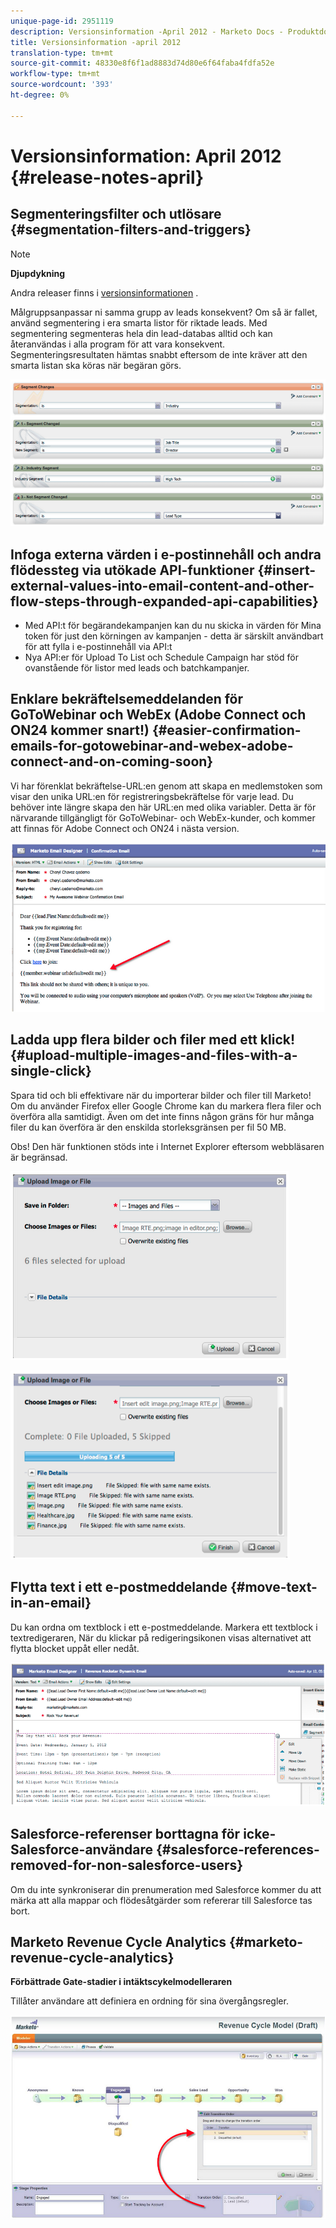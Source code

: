 ```yaml
---
unique-page-id: 2951119
description: Versionsinformation -April 2012 - Marketo Docs - Produktdokumentation
title: Versionsinformation -april 2012
translation-type: tm+mt
source-git-commit: 48330e8f6f1ad8883d74d80e6f64faba4fdfa52e
workflow-type: tm+mt
source-wordcount: '393'
ht-degree: 0%

---
```



# Versionsinformation: April 2012 {#release-notes-april}

## Segmenteringsfilter och utlösare {#segmentation-filters-and-triggers}

>[!NOTE]
>
>**Djupdykning**
>
>Andra releaser finns i [versionsinformationen](http://docs.marketo.com/display/docs/release+notes) .

Målgruppsanpassar ni samma grupp av leads konsekvent? Om så är fallet, använd segmentering i era smarta listor för riktade leads. Med segmentering segmenteras hela din lead-databas alltid och kan återanvändas i alla program för att vara konsekvent. Segmenteringsresultaten hämtas snabbt eftersom de inte kräver att den smarta listan ska köras när begäran görs.

![](assets/image2014-9-23-10-3a3-3a57.png)

## Infoga externa värden i e-postinnehåll och andra flödessteg via utökade API-funktioner {#insert-external-values-into-email-content-and-other-flow-steps-through-expanded-api-capabilities}

* Med API:t för begärandekampanjen kan du nu skicka in värden för Mina token för just den körningen av kampanjen - detta är särskilt användbart för att fylla i e-postinnehåll via API:t
* Nya API:er för Upload To List och Schedule Campaign har stöd för ovanstående för listor med leads och batchkampanjer.

## Enklare bekräftelsemeddelanden för GoToWebinar och WebEx (Adobe Connect och ON24 kommer snart!) {#easier-confirmation-emails-for-gotowebinar-and-webex-adobe-connect-and-on-coming-soon}

Vi har förenklat bekräftelse-URL:en genom att skapa en medlemstoken som visar den unika URL:en för registreringsbekräftelse för varje lead. Du behöver inte längre skapa den här URL:en med olika variabler. Detta är för närvarande tillgängligt för GoToWebinar- och WebEx-kunder, och kommer att finnas för Adobe Connect och ON24 i nästa version.

![](assets/image2014-9-23-10-3a4-3a18.png)

## Ladda upp flera bilder och filer med ett klick! {#upload-multiple-images-and-files-with-a-single-click}

Spara tid och bli effektivare när du importerar bilder och filer till Marketo! Om du använder Firefox eller Google Chrome kan du markera flera filer och överföra alla samtidigt. Även om det inte finns någon gräns för hur många filer du kan överföra är den enskilda storleksgränsen per fil 50 MB.

Obs! Den här funktionen stöds inte i Internet Explorer eftersom webbläsaren är begränsad.

![](assets/image2014-9-23-10-3a4-3a32.png)

![](assets/image2014-9-23-10-3a4-3a46.png)

## Flytta text i ett e-postmeddelande {#move-text-in-an-email}

Du kan ordna om textblock i ett e-postmeddelande. Markera ett textblock i textredigeraren, När du klickar på redigeringsikonen visas alternativet att flytta blocket uppåt eller nedåt.

![](assets/image2014-9-23-10-3a5-3a1.png)

## Salesforce-referenser borttagna för icke-Salesforce-användare {#salesforce-references-removed-for-non-salesforce-users}

Om du inte synkroniserar din prenumeration med Salesforce kommer du att märka att alla mappar och flödesåtgärder som refererar till Salesforce tas bort.

## Marketo Revenue Cycle Analytics {#marketo-revenue-cycle-analytics}

**Förbättrade Gate-stadier i intäktscykelmodelleraren**

Tillåter användare att definiera en ordning för sina övergångsregler.

![](assets/image2014-9-23-10-3a5-3a17.png)

